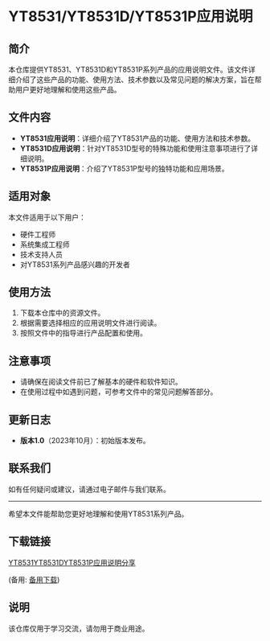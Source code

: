 # YT8531/YT8531D/YT8531P应用说明

## 简介
本仓库提供YT8531、YT8531D和YT8531P系列产品的应用说明文件。该文件详细介绍了这些产品的功能、使用方法、技术参数以及常见问题的解决方案，旨在帮助用户更好地理解和使用这些产品。

## 文件内容
- **YT8531应用说明**：详细介绍了YT8531产品的功能、使用方法和技术参数。
- **YT8531D应用说明**：针对YT8531D型号的特殊功能和使用注意事项进行了详细说明。
- **YT8531P应用说明**：介绍了YT8531P型号的独特功能和应用场景。

## 适用对象
本文件适用于以下用户：
- 硬件工程师
- 系统集成工程师
- 技术支持人员
- 对YT8531系列产品感兴趣的开发者

## 使用方法
1. 下载本仓库中的资源文件。
2. 根据需要选择相应的应用说明文件进行阅读。
3. 按照文件中的指导进行产品配置和使用。

## 注意事项
- 请确保在阅读文件前已了解基本的硬件和软件知识。
- 在使用过程中如遇到问题，可参考文件中的常见问题解答部分。

## 更新日志
- **版本1.0**（2023年10月）：初始版本发布。

## 联系我们
如有任何疑问或建议，请通过电子邮件与我们联系。

---

希望本文件能帮助您更好地理解和使用YT8531系列产品。

## 下载链接
[YT8531YT8531DYT8531P应用说明分享](https://pan.quark.cn/s/642ee536b5ee) 

(备用: [备用下载](https://pan.baidu.com/s/1oIJHrAud0qGiTB6RY3bZfg?pwd=1234))

## 说明

该仓库仅用于学习交流，请勿用于商业用途。
